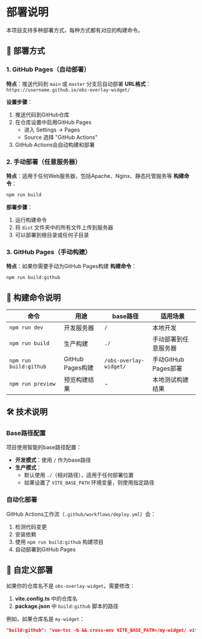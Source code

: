# 部署说明

本项目支持多种部署方式，每种方式都有对应的构建命令。

## 🚀 部署方式

### 1. GitHub Pages（自动部署）

**特点**：推送代码到 `main` 或 `master` 分支后自动部署
**URL格式**：`https://username.github.io/obs-overlay-widget/`

**设置步骤**：
1. 推送代码到GitHub仓库
2. 在仓库设置中启用GitHub Pages
   - 进入 Settings → Pages
   - Source 选择 "GitHub Actions"
3. GitHub Actions会自动构建和部署

### 2. 手动部署（任意服务器）

**特点**：适用于任何Web服务器，包括Apache、Nginx、静态托管服务等
**构建命令**：
```bash
npm run build
```

**部署步骤**：
1. 运行构建命令
2. 将 `dist` 文件夹中的所有文件上传到服务器
3. 可以部署到根目录或任何子目录

### 3. GitHub Pages（手动构建）

**特点**：如果你需要手动为GitHub Pages构建
**构建命令**：
```bash
npm run build:github
```

## 📝 构建命令说明

| 命令 | 用途 | base路径 | 适用场景 |
|------|------|----------|----------|
| `npm run dev` | 开发服务器 | `/` | 本地开发 |
| `npm run build` | 生产构建 | `./` | 手动部署到任意服务器 |
| `npm run build:github` | GitHub Pages构建 | `/obs-overlay-widget/` | 手动GitHub Pages部署 |
| `npm run preview` | 预览构建结果 | - | 本地测试构建结果 |

## 🛠️ 技术说明

### Base路径配置

项目使用智能的base路径配置：

- **开发模式**：使用 `/` 作为base路径
- **生产模式**：
  - 默认使用 `./`（相对路径），适用于任何部署位置
  - 如果设置了 `VITE_BASE_PATH` 环境变量，则使用指定路径

### 自动化部署

GitHub Actions工作流（`.github/workflows/deploy.yml`）会：
1. 检测代码变更
2. 安装依赖
3. 使用 `npm run build:github` 构建项目
4. 自动部署到GitHub Pages

## 🔧 自定义部署

如果你的仓库名不是 `obs-overlay-widget`，需要修改：

1. **vite.config.ts** 中的仓库名
2. **package.json** 中 `build:github` 脚本的路径

例如，如果仓库名是 `my-widget`：
```json
"build:github": "vue-tsc -b && cross-env VITE_BASE_PATH=/my-widget/ vite build"
```
